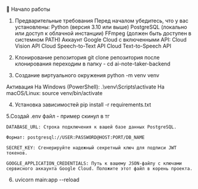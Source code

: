 🚀 Начало работы
1. Предварительные требования
  Перед началом убедитесь, что у вас установлены:
  Python (версия 3.10 или выше)
  PostgreSQL (локально или доступ к облачной инстанции)
  FFmpeg (должен быть доступен в системном PATH)
  Аккаунт Google Cloud с включенными API:
  Cloud Vision API
  Cloud Speech-to-Text API
  Cloud Text-to-Speech API


2. Клонирование репозитория
git clone репозитория
после клонирования переходим в папку - cd ai-note-taker-backend


3. Создание виртуального окружения
  python -m venv venv

Активация
  На Windows (PowerShell):
.\venv\Scripts\activate
  На macOS/Linux:
source venv/bin/activate

4. Установка зависимостей
   pip install -r requirements.txt

5.Создай .env файл - пример скинул в тг

    DATABASE_URL: Строка подключения к вашей базе данных PostgreSQL.
    
    Формат: postgresql://USER:PASSWORD@HOST:PORT/DB_NAME
    
    SECRET_KEY: Сгенерируйте надежный секретный ключ для подписи JWT токенов.
    
    GOOGLE_APPLICATION_CREDENTIALS: Путь к вашему JSON-файлу с ключами сервисного аккаунта Google Cloud. Положите этот файл в корень проекта.


6. uvicorn main:app --reload
